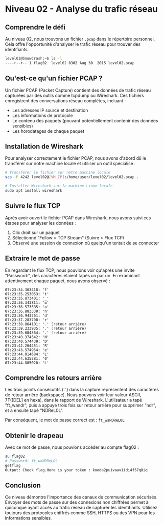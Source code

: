 # Niveau 02 - Analyse du trafic réseau

## Comprendre le défi

Au niveau 02, nous trouvons un fichier `.pcap` dans le répertoire personnel. Cela offre l'opportunité d'analyser le trafic réseau pour trouver des identifiants.

```bash
level02@SnowCrash:~$ ls -l
----r--r-- 1 flag02  level02 8302 Aug 30  2015 level02.pcap
```

## Qu'est-ce qu'un fichier PCAP ?

Un fichier PCAP (Packet Capture) contient des données de trafic réseau capturées par des outils comme tcpdump ou Wireshark. Ces fichiers enregistrent des conversations réseau complètes, incluant :

- Les adresses IP source et destination
- Les informations de protocole
- Le contenu des paquets (pouvant potentiellement contenir des données sensibles)
- Les horodatages de chaque paquet

## Installation de Wireshark

Pour analyser correctement le fichier PCAP, nous avons d'abord dû le transférer sur notre machine locale et utiliser un outil spécialisé :

```bash
# Transférer le fichier sur notre machine locale
scp -P 4242 level02@[VM_IP]:/home/user/level02/level02.pcap .

# Installer Wireshark sur la machine Linux locale
sudo apt install wireshark
```

## Suivre le flux TCP

Après avoir ouvert le fichier PCAP dans Wireshark, nous avons suivi ces étapes pour analyser les données :

1. Clic droit sur un paquet
2. Sélectionné "Follow > TCP Stream" (Suivre > Flux TCP)
3. Observé une session de connexion où quelqu'un tentait de se connecter

## Extraire le mot de passe

En regardant le flux TCP, nous pouvions voir qu'après une invite "Password:", des caractères étaient tapés un par un. En examinant attentivement chaque paquet, nous avons observé :

```
07:23:34.363418: 'f'
07:23:35.253053: 't'
07:23:35.873401: '_'
07:23:36.343811: 'w'
07:23:36.573585: 'a'
07:23:36.803330: 'n'
07:23:36.943261: 'd'
07:23:37.283708: 'r'
07:23:38.864101: '.' (retour arrière)
07:23:39.233935: '.' (retour arrière)
07:23:39.604364: '.' (retour arrière)
07:23:40.374542: 'N'
07:23:40.574439: 'D'
07:23:42.264451: 'R'
07:23:43.574954: 'e'
07:23:44.014684: 'L'
07:23:44.635281: '0'
07:23:44.805020: 'L'
```

## Comprendre les retours arrière

Les trois points consécutifs ('.') dans la capture représentent des caractères de retour arrière (backspace). Nous pouvons voir leur valeur ASCII, 7F([DEL] en hexa), dans le rapport de Wireshark. L'utilisateur a tapé "ft_wandr", puis a appuyé trois fois sur retour arrière pour supprimer "ndr", et a ensuite tapé "NDReL0L".

Par conséquent, le mot de passe correct est : `ft_waNDReL0L`

## Obtenir le drapeau

Avec ce mot de passe, nous pouvions accéder au compte flag02 :

```bash
su flag02
# Password: ft_waNDReL0L
getflag
Output: Check flag.Here is your token : kooda2puivaav1idi4f57q8iq
```

## Conclusion

Ce niveau démontre l'importance des canaux de communication sécurisés. Envoyer des mots de passe sur des connexions non chiffrées permet à quiconque ayant accès au trafic réseau de capturer les identifiants. Utilisez toujours des protocoles chiffrés comme SSH, HTTPS ou des VPN pour les informations sensibles.
